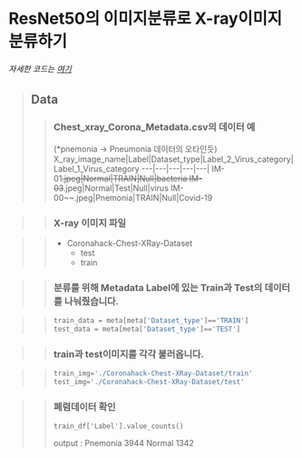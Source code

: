 ResNet50의 이미지분류로 X-ray이미지 분류하기
=============
###### 자세한 코드는 [여기](https://github.com/yeol0129/xray_ResNet50_Pneumonia/blob/main/pneumonia_resnet50.ipynb)
> ## Data 
> > ### Chest_xray_Corona_Metadata.csv의 데이터 예
>> (*pnemonia -> Pneumonia 데이터의 오타인듯)
> > X_ray_image_name|Label|Dataset_type|Label_2_Virus_category|Label_1_Virus_category
>> ---|---|---|---|---|
>> IM-01~~.jpeg|Normal|TRAIN|Null|bacteria
>> IM-03~~.jpeg|Normal|Test|Null|virus
>> IM-00~~.jpeg|Pnemonia|TRAIN|Null|Covid-19

>> ### X-ray 이미지 파일

>> * Coronahack-Chest-XRay-Dataset
>>   * test
>>   * train


>> ### 분류를 위해 Metadata Label에 있는 Train과 Test의 데이터를 나눠줬습니다.

>> ```python
>> train_data = meta[meta['Dataset_type']=='TRAIN']
>> test_data = meta[meta['Dataset_type']=='TEST']
>> ```

>> ### train과 test이미지를 각각 불러옵니다.

>> ```python
>> train_img='./Coronahack-Chest-XRay-Dataset/train'
>> test_img='./Coronahack-Chest-XRay-Dataset/test'
>> ```

>> ### 폐렴데이터 확인
>> ```
>> train_df['Label'].value_counts()
>> ```
>> output : 
>> Pnemonia    3944
>> Normal      1342
